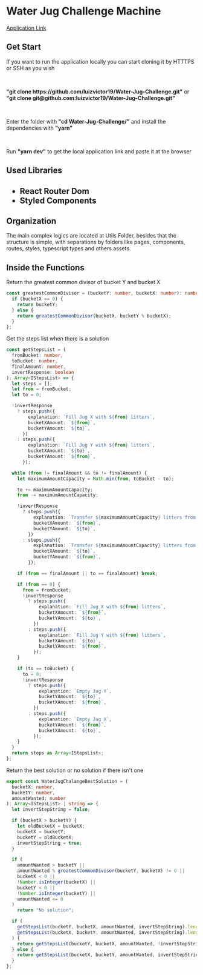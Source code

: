 <h1>Water Jug Challenge Machine</h1>
<a href="https://water-jug-challenge.vercel.app/">Application Link</a>
<h2>Get Start</h2>
<p>If you want to run the application locally you can start cloning it by HTTTPS or SSH as you wish</p>
<br/>
<p><strong>"git clone https://github.com/luizvictor19/Water-Jug-Challenge.git"</strong> or <strong>"git clone git@github.com:luizvictor19/Water-Jug-Challenge.git"</strong></p>
<br/>
<p>Enter the folder with <strong>"cd Water-Jug-Challenge/"</strong> and install the dependencies with <strong>"yarn"</strong></p>
<br/>
<p>Run <strong>"yarn dev"</strong> to get the local application link and paste it at the browser</p>
<h2>Used Libraries<h2>
<ul>
  <li>React Router Dom</li>
  <li>Styled Components</li>
</ul>
<h2>Organization</h2>
<p>The main complex logics are located at Utils Folder, besides that the structure is simple, with separations by folders like pages, components, routes, styles, typescript types and others assets.</p>
<h2>Inside the Functions</h2>
<p>Return the greatest common divisor of bucket Y and bucket X</p>

```typescript
const greatestCommonDivisor = (bucketY: number, bucketX: number): number => {
  if (bucketX == 0) {
    return bucketY;
  } else {
    return greatestCommonDivisor(bucketX, bucketY % bucketX);
  }
};
```

<p>Get the steps list when there is a solution</p>

```typescript
const getStepsList = (
  fromBucket: number,
  toBucket: number,
  finalAmount: number,
  invertResponse: boolean
): Array<IStepsList> => {
  let steps = [];
  let from = fromBucket;
  let to = 0;

  !invertResponse
    ? steps.push({
        explanation: `Fill Jug X with ${from} litters`,
        bucketXAmount: `${from}`,
        bucketYAmount: `${to}`,
      })
    : steps.push({
        explanation: `Fill Jug Y with ${from} litters`,
        bucketXAmount: `${to}`,
        bucketYAmount: `${from}`,
      });

  while (from != finalAmount && to != finalAmount) {
    let maximumAmountCapacity = Math.min(from, toBucket - to);

    to += maximumAmountCapacity;
    from -= maximumAmountCapacity;

    !invertResponse
      ? steps.push({
          explanation: `Transfer ${maximumAmountCapacity} litters from bucketX to bucketY`,
          bucketXAmount: `${from}`,
          bucketYAmount: `${to}`,
        })
      : steps.push({
          explanation: `Transfer ${maximumAmountCapacity} litters from bucketY to bucketX`,
          bucketXAmount: `${to}`,
          bucketYAmount: `${from}`,
        });

    if (from == finalAmount || to == finalAmount) break;

    if (from == 0) {
      from = fromBucket;
      !invertResponse
        ? steps.push({
            explanation: `Fill Jug X with ${from} litters`,
            bucketXAmount: `${from}`,
            bucketYAmount: `${to}`,
          })
        : steps.push({
            explanation: `Fill Jug Y with ${from} litters`,
            bucketXAmount: `${to}`,
            bucketYAmount: `${from}`,
          });
    }

    if (to == toBucket) {
      to = 0;
      !invertResponse
        ? steps.push({
            explanation: `Empty Jug Y`,
            bucketYAmount: `${to}`,
            bucketXAmount: `${from}`,
          })
        : steps.push({
            explanation: `Empty Jug X`,
            bucketYAmount: `${from}`,
            bucketXAmount: `${to}`,
          });
    }
  }
  return steps as Array<IStepsList>;
};
```

<p>Return the best solution or no solution if there isn't one</p>

```typescript
export const WaterJugChalangeBestSolution = (
  bucketX: number,
  bucketY: number,
  amountWanted: number
): Array<IStepsList> | string => {
  let invertStepString = false;

  if (bucketX > bucketY) {
    let oldBucketX = bucketX;
    bucketX = bucketY;
    bucketY = oldBucketX;
    invertStepString = true;
  }

  if (
    amountWanted > bucketY ||
    amountWanted % greatestCommonDivisor(bucketY, bucketX) != 0 ||
    bucketX < 0 ||
    !Number.isInteger(bucketX) ||
    bucketY < 0 ||
    !Number.isInteger(bucketY) ||
    amountWanted <= 0
  )
    return "No solution";

  if (
    getStepsList(bucketY, bucketX, amountWanted, invertStepString).length <
    getStepsList(bucketX, bucketY, amountWanted, invertStepString).length
  ) {
    return getStepsList(bucketY, bucketX, amountWanted, !invertStepString);
  } else {
    return getStepsList(bucketX, bucketY, amountWanted, invertStepString);
  }
};
```